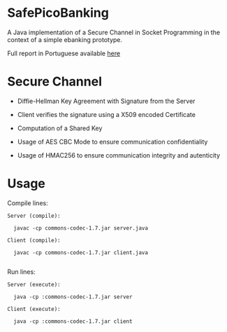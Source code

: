 # SafePicoBanking
A Java implementation of a Secure Channel in Socket Programming in the context of a simple ebanking prototype.

Full report in Portuguese available [here](https://web.fe.up.pt/~up201505331/projects/AC_picobanking_relatorio_FabioFreitas.pdf)

# Secure Channel

* Diffie-Hellman Key Agreement with Signature from the Server 

* Client verifies the signature using a X509 encoded Certificate

* Computation of a Shared Key

* Usage of AES CBC Mode to ensure communication confidentiality

* Usage of HMAC256 to ensure communication integrity and autenticity

# Usage

Compile lines:

``` 
Server (compile): 
 
  javac -cp commons-codec-1.7.jar server.java 
 
Client (compile): 
 
  javac -cp commons-codec-1.7.jar client.java 
  
``` 

Run lines:

``` 
Server (execute): 
 
  java -cp :commons-codec-1.7.jar server 
 
Client (execute): 
 
  java -cp :commons-codec-1.7.jar client 
  
``` 
